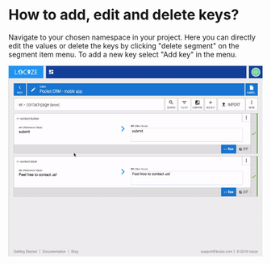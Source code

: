 # How to add, edit and delete keys?

Navigate to your chosen namespace in your project. Here you can directly edit the values or delete the keys by clicking "delete segment" on the segment item menu. To add a new key select "Add key" in the menu.

![](work_keys.gif)